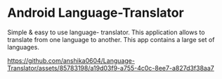 # Android Language-Translator

Simple & easy to use language- translator.
This application allows to translate from one language to another. This app contains a large set of languages.



https://github.com/anshika0604/Language-Translator/assets/85783198/a19d03f9-a755-4c0c-8ee7-a827d3f38aa7

